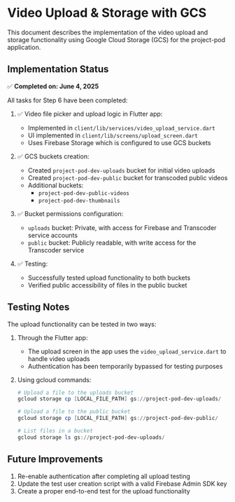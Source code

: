 # Video Upload & Storage with GCS

This document describes the implementation of the video upload and storage functionality using Google Cloud Storage (GCS) for the project-pod application.

## Implementation Status

✅ **Completed on: June 4, 2025**

All tasks for Step 6 have been completed:

1. ✅ Video file picker and upload logic in Flutter app:
   - Implemented in `client/lib/services/video_upload_service.dart`
   - UI implemented in `client/lib/screens/upload_screen.dart`
   - Uses Firebase Storage which is configured to use GCS buckets

2. ✅ GCS buckets creation:
   - Created `project-pod-dev-uploads` bucket for initial video uploads
   - Created `project-pod-dev-public` bucket for transcoded public videos
   - Additional buckets:
     - `project-pod-dev-public-videos`
     - `project-pod-dev-thumbnails`

3. ✅ Bucket permissions configuration:
   - `uploads` bucket: Private, with access for Firebase and Transcoder service accounts
   - `public` bucket: Publicly readable, with write access for the Transcoder service

4. ✅ Testing:
   - Successfully tested upload functionality to both buckets
   - Verified public accessibility of files in the public bucket

## Testing Notes

The upload functionality can be tested in two ways:

1. Through the Flutter app:
   - The upload screen in the app uses the `video_upload_service.dart` to handle video uploads
   - Authentication has been temporarily bypassed for testing purposes

2. Using gcloud commands:
   ```powershell
   # Upload a file to the uploads bucket
   gcloud storage cp [LOCAL_FILE_PATH] gs://project-pod-dev-uploads/

   # Upload a file to the public bucket
   gcloud storage cp [LOCAL_FILE_PATH] gs://project-pod-dev-public/

   # List files in a bucket
   gcloud storage ls gs://project-pod-dev-uploads/
   ```

## Future Improvements

1. Re-enable authentication after completing all upload testing
2. Update the test user creation script with a valid Firebase Admin SDK key
3. Create a proper end-to-end test for the upload functionality
